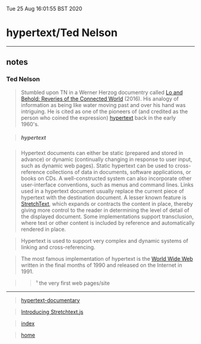 Tue 25 Aug 16:01:55 BST 2020

# hypertext/Ted Nelson 
___
## notes
### Ted Nelson



> Stumbled upon TN in a Werner Herzog documentry called [Lo and Behold: Reveries of the Connected World](https://www.imdb.com/title/tt5275828/?ref_=nm_flmg_dr_8) (2016). His analogy of information as being like water moving past and over his hand was intriguing. He is cited as one of the pioneers of (and credited as the person who coined the expression) [hypertext](https://en.wikipedia.org/wiki/Hypertext) back in the early 1960's.

> ##### hypertext

> Hypertext documents can either be static (prepared and stored in advance) or dynamic (continually changing in response to user input, such as dynamic web pages). Static hypertext can be used to cross-reference collections of data in documents, software applications, or books on CDs. A well-constructed system can also incorporate other user-interface conventions, such as menus and command lines. Links used in a hypertext document usually replace the current piece of hypertext with the destination document. A lesser known feature is [StretchText](http://codinginparadise.org/ebooks/html/blog/stretchtext.html), which expands or contracts the content in place, thereby giving more control to the reader in determining the level of detail of the displayed document. Some implementations support transclusion, where text or other content is included by reference and automatically rendered in place.

> Hypertext is used to support very complex and dynamic systems of linking and cross-referencing. 

> The most famous implementation of hypertext is the [World Wide Web](http://info.cern.ch/hypertext/WWW/TheProject.html) written in the final months of 1990 and released on the Internet in 1991. 

>> ¹ the very first web pages/site
___

> [hypertext-documentary](./hypertext-documentary.md)

> [Introducing Stretchtext.js](http://codinginparadise.org/ebooks/html/blog/stretchtext.html)

> [index](./index-file.md)

> [home](./home.md) 

